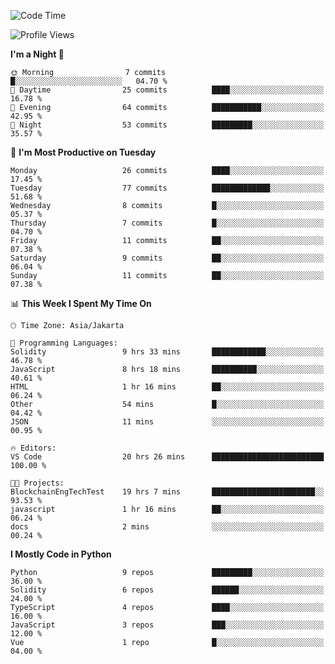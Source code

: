 <!--START_SECTION:waka-->
![Code Time](http://img.shields.io/badge/Code%20Time-1%2C520%20hrs%2034%20mins-blue)

![Profile Views](http://img.shields.io/badge/Profile%20Views-2-blue)

**I'm a Night 🦉** 

```text
🌞 Morning                7 commits           █░░░░░░░░░░░░░░░░░░░░░░░░   04.70 % 
🌆 Daytime                25 commits          ████░░░░░░░░░░░░░░░░░░░░░   16.78 % 
🌃 Evening                64 commits          ███████████░░░░░░░░░░░░░░   42.95 % 
🌙 Night                  53 commits          █████████░░░░░░░░░░░░░░░░   35.57 % 
```
📅 **I'm Most Productive on Tuesday** 

```text
Monday                   26 commits          ████░░░░░░░░░░░░░░░░░░░░░   17.45 % 
Tuesday                  77 commits          █████████████░░░░░░░░░░░░   51.68 % 
Wednesday                8 commits           █░░░░░░░░░░░░░░░░░░░░░░░░   05.37 % 
Thursday                 7 commits           █░░░░░░░░░░░░░░░░░░░░░░░░   04.70 % 
Friday                   11 commits          ██░░░░░░░░░░░░░░░░░░░░░░░   07.38 % 
Saturday                 9 commits           ██░░░░░░░░░░░░░░░░░░░░░░░   06.04 % 
Sunday                   11 commits          ██░░░░░░░░░░░░░░░░░░░░░░░   07.38 % 
```


📊 **This Week I Spent My Time On** 

```text
🕑︎ Time Zone: Asia/Jakarta

💬 Programming Languages: 
Solidity                 9 hrs 33 mins       ████████████░░░░░░░░░░░░░   46.78 % 
JavaScript               8 hrs 18 mins       ██████████░░░░░░░░░░░░░░░   40.61 % 
HTML                     1 hr 16 mins        ██░░░░░░░░░░░░░░░░░░░░░░░   06.24 % 
Other                    54 mins             █░░░░░░░░░░░░░░░░░░░░░░░░   04.42 % 
JSON                     11 mins             ░░░░░░░░░░░░░░░░░░░░░░░░░   00.95 % 

🔥 Editors: 
VS Code                  20 hrs 26 mins      █████████████████████████   100.00 % 

🐱‍💻 Projects: 
BlockchainEngTechTest    19 hrs 7 mins       ███████████████████████░░   93.53 % 
javascript               1 hr 16 mins        ██░░░░░░░░░░░░░░░░░░░░░░░   06.24 % 
docs                     2 mins              ░░░░░░░░░░░░░░░░░░░░░░░░░   00.24 % 
```

**I Mostly Code in Python** 

```text
Python                   9 repos             █████████░░░░░░░░░░░░░░░░   36.00 % 
Solidity                 6 repos             ██████░░░░░░░░░░░░░░░░░░░   24.00 % 
TypeScript               4 repos             ████░░░░░░░░░░░░░░░░░░░░░   16.00 % 
JavaScript               3 repos             ███░░░░░░░░░░░░░░░░░░░░░░   12.00 % 
Vue                      1 repo              █░░░░░░░░░░░░░░░░░░░░░░░░   04.00 % 
```




<!--END_SECTION:waka-->

